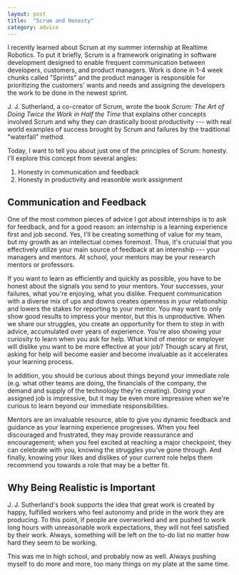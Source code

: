 ```yaml
---
layout: post
title:  "Scrum and Honesty"
category: advice
---
```

I recently learned about Scrum at my summer internship at Realtime Robotics. To put it briefly, Scrum is a framework originating in software development designed to enable frequent communication between developers, customers, and product managers. Work is done in 1-4 week chunks called "Sprints" and the product manager is responsible for prioritizing the customers' wants and needs and assigning the developers the work to be done in the newest sprint. 

J. J. Sutherland, a co-creator of Scrum, wrote the book *Scrum: The Art of Doing Twice the Work in Half the Time* that explains other concepts involved Scrum and why they can drastically boost productivity --- with real world examples of success brought by Scrum and failures by the traditional "waterfall" method. 

Today, I want to tell you about just one of the principles of Scrum: honesty. I'll explore this concept from several angles:
  1. Honesty in communication and feedback
  2. Honesty in productivity and reasonble work assignment

## Communication and Feedback

One of the most common pieces of advice I got about internships is to ask for feedback, and for a good reason: an internship is a learning experience first and job second. Yes, I'll be creating something of value for my team, but my growth as an intellectual comes foremost. Thus, it's crucuial that you effectively utilize your main source of feedback at an internship --- your managers and mentors. At school, your mentors may be your research mentors or professors.

If you want to learn as efficiently and quickly as possible, you have to be honest about the signals you send to your mentors. Your successes, your failures, what you're enjoying, what you dislike. Frequent communication with a diverse mix of ups and downs creates openness in your relationship and lowers the stakes for reporting to your mentor. You may want to only show good results to impress your mentor, but this is unproductive. When we share our struggles, you create an opportunity for them to step in with advice, accumulated over years of experience. You're also showing your curiosity to learn when you ask for help. What kind of mentor or employer will dislike you want to be more effective at your job? Though scary at first, asking for help will become easier and become invaluable as it accelerates your learning process.

In addition, you should be curious about things beyond your immediate role (e.g. what other teams are doing, the financials of the company, the demand and supply of the technology they're creating). Doing your assigned job is impressive, but it may be even more impressive when we're curious to learn beyond our immediate responsibilities. 

Mentors are an invaluable resource, able to give you dynamic feedback and guidance as your learning experience progresses. When you feel discouraged and frustrated, they may provide reassurance and encouragement; when you feel excited at reaching a major checkpoint, they can celebrate with you, knowing the struggles you've gone through. And finally, knowing your likes and dislikes of your current role helps them recommend you towards a role that may be a better fit.

## Why Being Realistic is Important

J. J. Sutherland's book supports the idea that great work is created by happy, fulfilled workers who feel autonomy and pride in the work they are producing. To this point, if people are overworked and are pushed to work long hours with unreasonable work expectations, they will not feel satisfied by their work. Always, something will be left on the to-do list no matter how hard they seem to be working.

This was me in high school, and probably now as well. Always pushing myself to do more and more, too many things on my plate at the same time. 